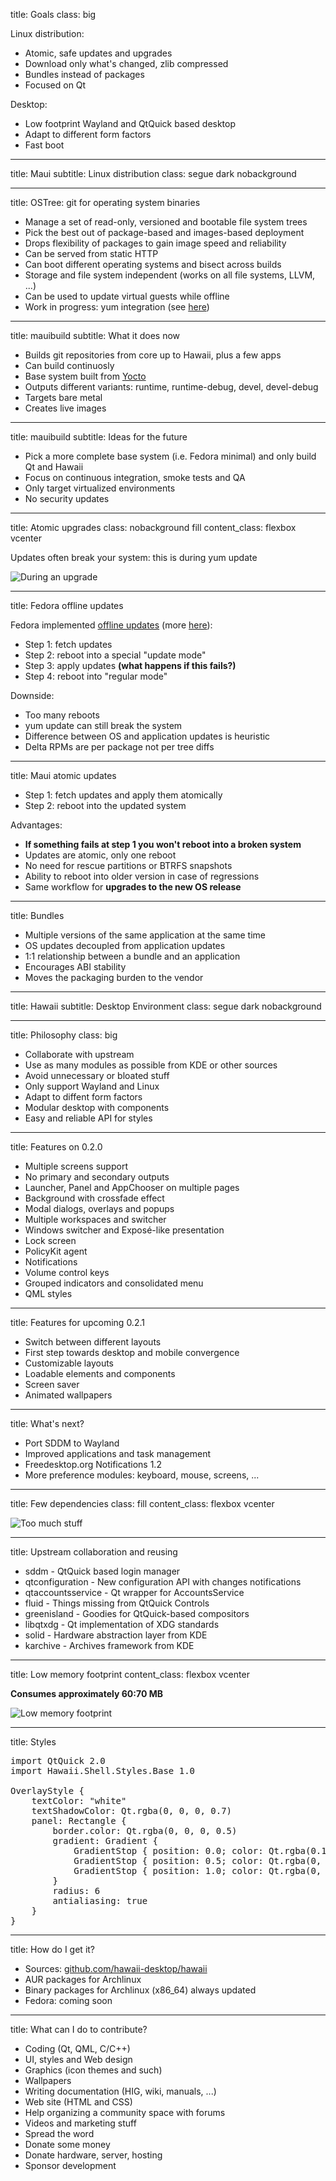title: Goals
class: big

Linux distribution:

- Atomic, safe updates and upgrades
- Download only what's changed, zlib compressed
- Bundles instead of packages
- Focused on Qt

Desktop:

- Low footprint Wayland and QtQuick based desktop
- Adapt to different form factors
- Fast boot

---

title: Maui
subtitle: Linux distribution
class: segue dark nobackground

---

title: OSTree: git for operating system binaries

- Manage a set of read-only, versioned and bootable file system trees
- Pick the best out of package-based and images-based deployment
- Drops flexibility of packages to gain image speed and reliability
- Can be served from static HTTP
- Can boot different operating systems and bisect across builds
- Storage and file system independent (works on all file systems, LLVM, ...)
- Can be used to update virtual guests while offline
- Work in progress: yum integration (see [here](http://fedorapeople.org/~walters/fedora-ostree/))

---

title: mauibuild
subtitle: What it does now

- Builds git repositories from core up to Hawaii, plus a few apps
- Can build continuosly
- Base system built from [Yocto](https://www.yoctoproject.org/)
- Outputs different variants: runtime, runtime-debug, devel, devel-debug
- Targets bare metal
- Creates live images

---

title: mauibuild
subtitle: Ideas for the future

- Pick a more complete base system (i.e. Fedora minimal) and only build Qt and Hawaii
- Focus on continuous integration, smoke tests and QA
- Only target virtualized environments
- No security updates

---

title: Atomic upgrades
class: nobackground fill
content_class: flexbox vcenter

Updates often break your system: this is during yum update

![During an upgrade](during-upgrade.png)

---

title: Fedora offline updates

Fedora implemented [offline updates](http://fedoraproject.org/wiki/Features/OfflineSystemUpdates) (more [here](http://freedesktop.org/wiki/Software/systemd/SystemUpdates/)):

- Step 1: fetch updates
- Step 2: reboot into a special "update mode"
- Step 3: apply updates **(what happens if this fails?)**
- Step 4: reboot into "regular mode"

Downside:

- Too many reboots
- yum update can still break the system
- Difference between OS and application updates is heuristic
- Delta RPMs are per package not per tree diffs

---

title: Maui atomic updates

- Step 1: fetch updates and apply them atomically
- Step 2: reboot into the updated system

Advantages:

- **If something fails at step 1 you won't reboot into a broken system**
- Updates are atomic, only one reboot
- No need for rescue partitions or BTRFS snapshots
- Ability to reboot into older version in case of regressions
- Same workflow for **upgrades to the new OS release**

---

title: Bundles

- Multiple versions of the same application at the same time
- OS updates decoupled from application updates
- 1:1 relationship between a bundle and an application
- Encourages ABI stability
- Moves the packaging burden to the vendor

---

title: Hawaii
subtitle: Desktop Environment
class: segue dark nobackground

---

title: Philosophy
class: big

- Collaborate with upstream
- Use as many modules as possible from KDE or other sources
- Avoid unnecessary or bloated stuff
- Only support Wayland and Linux
- Adapt to diffent form factors
- Modular desktop with components
- Easy and reliable API for styles

---

title: Features on 0.2.0

- Multiple screens support
- No primary and secondary outputs
- Launcher, Panel and AppChooser on multiple pages
- Background with crossfade effect
- Modal dialogs, overlays and popups
- Multiple workspaces and switcher
- Windows switcher and Exposé-like presentation
- Lock screen
- PolicyKit agent
- Notifications
- Volume control keys
- Grouped indicators and consolidated menu
- QML styles

---

title: Features for upcoming 0.2.1

- Switch between different layouts
- First step towards desktop and mobile convergence
- Customizable layouts
- Loadable elements and components
- Screen saver
- Animated wallpapers

---

title: What's next?

- Port SDDM to Wayland
- Improved applications and task management
- Freedesktop.org Notifications 1.2
- More preference modules: keyboard, mouse, screens, ...

---

title: Few dependencies
class: fill
content_class: flexbox vcenter

![Too much stuff](too_much_stuff.png)

---

title: Upstream collaboration and reusing

- sddm - QtQuick based login manager
- qtconfiguration - New configuration API with changes notifications
- qtaccountsservice - Qt wrapper for AccountsService
- fluid - Things missing from QtQuick Controls
- greenisland - Goodies for QtQuick-based compositors
- libqtxdg - Qt implementation of XDG standards
- solid - Hardware abstraction layer from KDE
- karchive - Archives framework from KDE

---

title: Low memory footprint
content_class: flexbox vcenter

**Consumes approximately 60:70 MB**

![Low memory footprint](memusage.png)

---

title: Styles

<pre class="prettyprint" data-lang="qml">
import QtQuick 2.0
import Hawaii.Shell.Styles.Base 1.0

OverlayStyle {
    textColor: "white"
    textShadowColor: Qt.rgba(0, 0, 0, 0.7)
    panel: Rectangle {
        border.color: Qt.rgba(0, 0, 0, 0.5)
        gradient: Gradient {
            GradientStop { position: 0.0; color: Qt.rgba(0.13, 0.13, 0.13, 0.7) }
            GradientStop { position: 0.5; color: Qt.rgba(0, 0, 0, 0.7) }
            GradientStop { position: 1.0; color: Qt.rgba(0, 0, 0, 0.7) }
        }
        radius: 6
        antialiasing: true
    }
}
</pre>

---

title: How do I get it?

- Sources: [github.com/hawaii-desktop/hawaii](https://github.com/hawaii-desktop/hawaii)
- AUR packages for Archlinux
- Binary packages for Archlinux (x86_64) always updated
- Fedora: coming soon

---

title: What can I do to contribute?

- Coding (Qt, QML, C/C++)
- UI, styles and Web design
- Graphics (icon themes and such)
- Wallpapers
- Writing documentation (HIG, wiki, manuals, ...)
- Web site (HTML and CSS)
- Help organizing a community space with forums
- Videos and marketing stuff
- Spread the word
- Donate some money
- Donate hardware, server, hosting
- Sponsor development
